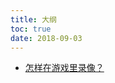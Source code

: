 ```yaml
---
title: 大纲
toc: true
date: 2018-09-03
---
```





- [怎样在游戏里录像？](https://www.zhihu.com/question/31470005)
